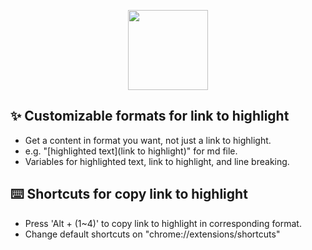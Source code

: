 <p align="center">
  <img width="128" height="128" src="https://github.com/wuutae/copy-link-to-highlight-advanced/assets/93018857/92c549dc-4668-4a7a-924a-94fa71a7b013">
</p>

## ✨ Customizable formats for link to highlight
- Get a content in format you want, not just a link to highlight.
- e.g. "[highlighted text](link to highlight)" for md file.
- Variables for highlighted text, link to highlight, and line breaking.

## ⌨️ Shortcuts for copy link to highlight
- Press 'Alt + (1~4)' to copy link to highlight in corresponding format.
- Change default shortcuts on "chrome://extensions/shortcuts"
